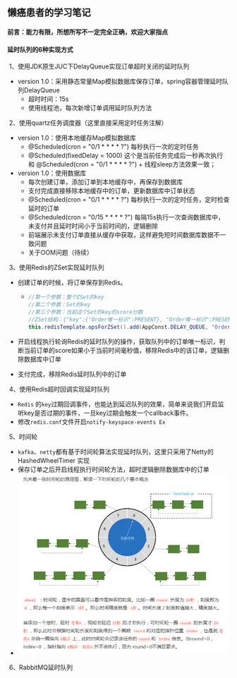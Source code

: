 ## 懒癌患者的学习笔记

#### 	前言：能力有限，所想所写不一定完全正确，欢迎大家指点

#### 延时队列的6种实现方式

​    1、使用JDK原生JUC下DelayQueue实现订单超时关闭的延时队列

- version 1.0：采用静态常量Map模拟数据库保存订单，spring容器管理延时队列DelayQueue
  - 超时时间：15s
  - 使用线程池，每次新增订单调用延时队列方法

​    2、使用quartz任务调度器（这里直接采用定时任务注解）

- version 1.0：使用本地缓存Map模拟数据库
  - @Scheduled(cron = "0/1 * * * * ?")  每秒执行一次的定时任务
  - @Scheduled(fixedDelay = 1000) 这个是当前任务完成后一秒再次执行 和 @Scheduled(cron = "0/1 * * * * ?")  + 线程sleep方法效果一致；
- version 1.0：使用数据库
  - 每次创建订单，添加订单到本地缓存中，再保存到数据库
  - 支付完成直接移除本地缓存中的订单，更新数据库中订单状态
  - @Scheduled(cron = "0/1 * * * * ?")  每秒执行一次的定时任务，定时检查延时的订单
  - @Scheduled(cron = "0/15 * * * * ?") 每隔15s执行一次查询数据库中，未支付并且延时时间小于当前时间的，逻辑删除
  - 前端展示未支付订单直接从缓存中获取，这样避免短时间数据库数据不一致问题
  - 关于OOM问题（待续）

​    3、使用Redis的ZSet实现延时队列

- 创建订单的时候，将订单保存到Redis。

  - ```java
    //第一个参数：整个ZSet的key
    //第二个参数：Set的key
    //第三个参数：当前这个Set的key的score分数
    //ZSet结构：{"key":{"Order唯一标识":PRESENT}, "Order唯一标识":PRESENT}} 每个Order唯一标识对应一个score
    this.redisTemplate.opsForZSet().add(AppConst.DELAY_QUEUE, "Order唯一标识", "Order的超时时间");
    ```

- 开启线程执行轮询Redis的延时队列的操作，获取队列中的订单唯一标识，判断当前订单的score如果小于当前时间毫秒值，移除Redis中的该订单，逻辑删除数据库中订单

- 支付完成，移除Redis延时队列中的订单

​    4、使用Redis超时回调实现延时队列

-  `Redis` 的`key`过期回调事件，也能达到延迟队列的效果，简单来说我们开启监听key是否过期的事件，一旦key过期会触发一个callback事件。 
  -  修改`redis.conf`文件开启`notify-keyspace-events Ex` 

​    5、时间轮

-  `kafka`、`netty`都有基于时间轮算法实现延时队列，这里只采用了Netty的 HashedWheelTimer 实现
-  保存订单之后开启线程执行时间轮方法，超时逻辑删除数据库中的订单
- ![avatar](src/main/resources/images/延时队列-时间轮.png)

​    6、RabbitMQ延时队列